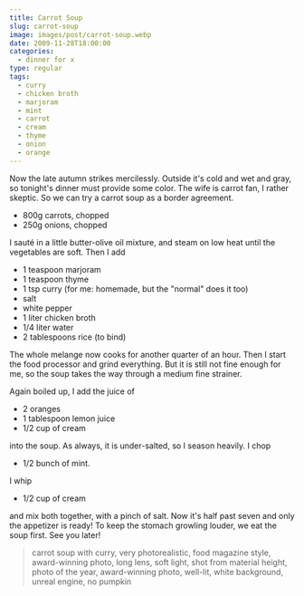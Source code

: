 ```yaml
---
title: Carrot Soup
slug: carrot-soup
image: images/post/carrot-soup.webp
date: 2009-11-28T18:00:00
categories: 
  - dinner for x
type: regular
tags: 
  - curry
  - chicken broth
  - marjoram
  - mint
  - carrot
  - cream
  - thyme
  - onion
  - orange
---
```


Now the late autumn strikes mercilessly. Outside it's cold and wet and gray, so tonight's dinner must provide some color. The wife is carrot fan, I rather skeptic. So we can try a carrot soup as a border agreement.

* 800g carrots, chopped 
* 250g onions, chopped

I sauté in a little butter-olive oil mixture, and steam on low heat until the vegetables are soft. Then I add

* 1 teaspoon marjoram 
* 1 teaspoon thyme 
* 1 tsp curry (for me: homemade, but the "normal" does it too) 
* salt 
* white pepper 
* 1 liter chicken broth 
* 1/4 liter water 
* 2 tablespoons rice (to bind)

The whole melange now cooks for another quarter of an hour. Then I start the food processor and grind everything. But it is still not fine enough for me, so the soup takes the way through a medium fine strainer.

Again boiled up, I add the juice of 

* 2 oranges 
* 1 tablespoon lemon juice 
* 1/2 cup of cream

into the soup. As always, it is under-salted, so I season heavily. I chop

* 1/2 bunch of mint.

I whip

* 1/2 cup of cream

and mix both together, with a pinch of salt. Now it's half past seven and only the appetizer is ready! To keep the stomach growling louder, we eat the soup first. See you later!

> carrot soup with curry, very photorealistic, food magazine style, award-winning photo, long lens, soft light, shot from material height, photo of the year, award-winning photo, well-lit, white background, unreal engine, no pumpkin 
